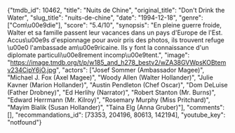 {"tmdb_id": 10462, "title": "Nuits de Chine", "original_title": "Don't Drink the Water", "slug_title": "nuits-de-chine", "date": "1994-12-18", "genre": ["Com\u00e9die"], "score": "5.4/10", "synopsis": "En pleine guerre froide, Walter et sa famille passent leur vacances dans un pays d'Europe de l'Est. Accus\u00e9s d'espionnage pour avoir pris des photos, ils trouvent refuge \u00e0 l'ambassade am\u00e9ricaine. Ils y font la connaissance d'un diplomate particuli\u00e8rement incomp\u00e9tent.", "image": "https://image.tmdb.org/t/p/w185_and_h278_bestv2/wZA38GVWpsKOBtemv234CipY6jO.jpg", "actors": ["Josef Sommer (Ambassador Magee)", "Michael J. Fox (Axel Magee)", "Woody Allen (Walter Hollander)", "Julie Kavner (Marion Hollander)", "Austin Pendleton (Chef Oscar)", "Dom DeLuise (Father Drobney)", "Ed Herlihy (Narrator)", "Robert Stanton (Mr. Burns)", "Edward Herrmann (Mr. Kilroy)", "Rosemary Murphy (Miss Pritchard)", "Mayim Bialik (Susan Hollander)", "Taina Elg (Anna Gruber)"], "comments": [], "recommandations_id": [73353, 204196, 80613, 142194], "youtube_key": "notfound"}